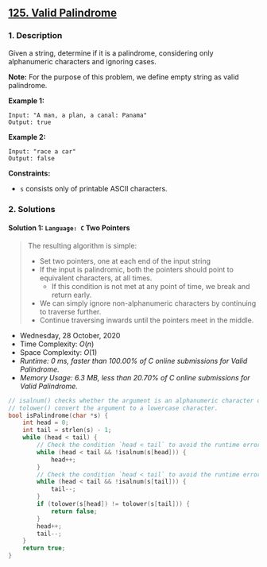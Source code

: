 ## [125. Valid Palindrome](https://leetcode.com/problems/valid-palindrome/)

### 1. Description

Given a string, determine if it is a palindrome, considering only alphanumeric characters and ignoring cases.

**Note:** For the purpose of this problem, we define empty string as valid palindrome.

**Example 1:**

```
Input: "A man, a plan, a canal: Panama"
Output: true
```

**Example 2:**

```
Input: "race a car"
Output: false
```

**Constraints:**

- `s` consists only of printable ASCII characters.

### 2. Solutions

#### Solution 1: `Language: C` Two Pointers

> The resulting algorithm is simple:
>
> - Set two pointers, one at each end of the input string
> - If the input is palindromic, both the pointers should point to equivalent characters, at all times.
>   - If this condition is not met at any point of time, we break and return early.
> - We can simply ignore non-alphanumeric characters by continuing to traverse further.
> - Continue traversing inwards until the pointers meet in the middle.

- Wednesday, 28 October, 2020
- Time Complexity: $O(n)$
- Space Complexity: $O(1)$
- *Runtime: 0 ms, faster than 100.00% of C online submissions for Valid Palindrome.*
- *Memory Usage: 6.3 MB, less than 20.70% of C online submissions for Valid Palindrome.*

```C
// isalnum() checks whether the argument is an alphanumeric character or not.
// tolower() convert the argument to a lowercase character.
bool isPalindrome(char *s) {
    int head = 0;
    int tail = strlen(s) - 1;
    while (head < tail) {
        // Check the condition `head < tail` to avoid the runtime error.
        while (head < tail && !isalnum(s[head])) {
            head++;
        }
        // Check the condition `head < tail` to avoid the runtime error.
        while (head < tail && !isalnum(s[tail])) {
            tail--;
        }
        if (tolower(s[head]) != tolower(s[tail])) {
            return false;
        }
        head++;
        tail--;
    }
    return true;
}
```

